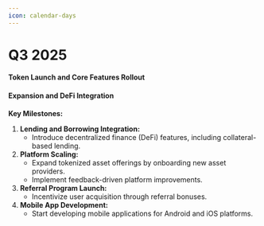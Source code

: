 ```yaml
---
icon: calendar-days
---
```


# Q3 2025

#### **Token Launch and Core Features Rollout**

#### **Expansion and DeFi Integration**

**Key Milestones:**

1. **Lending and Borrowing Integration:**
   * Introduce decentralized finance (DeFi) features, including collateral-based lending.
2. **Platform Scaling:**
   * Expand tokenized asset offerings by onboarding new asset providers.
   * Implement feedback-driven platform improvements.
3. **Referral Program Launch:**
   * Incentivize user acquisition through referral bonuses.
4. **Mobile App Development:**
   * Start developing mobile applications for Android and iOS platforms.
